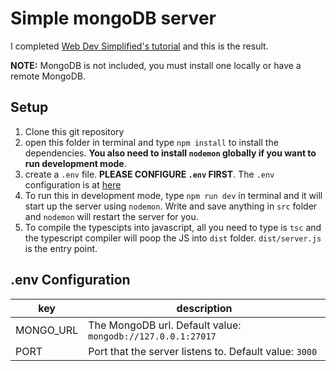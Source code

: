 # Simple mongoDB server

I completed [Web Dev Simplified's tutorial](https://www.youtube.com/watch?v=fgTGADljAeg) and this is the result.

**NOTE:** MongoDB is not included, you must install one locally or have a remote MongoDB.

## Setup

1. Clone this git repository
2. open this folder in terminal and type `npm install` to install the dependencies. **You also need to install `nodemon` globally if you want to run development mode**.
3. create a `.env` file. **PLEASE CONFIGURE `.env` FIRST**. The `.env` configuration is at [here](#env)
4. To run this in development mode, type `npm run dev` in terminal and it will start up the server using `nodemon`. Write and save anything in `src` folder and `nodemon` will restart the server for you.
5. To compile the typescipts into javascript, all you need to type is `tsc` and the typescript compiler will poop the JS into `dist` folder. `dist/server.js` is the entry point.

<h2 id="env">.env Configuration</h2>

| key       | description                                                 |
| --------- | ----------------------------------------------------------- |
| MONGO_URL | The MongoDB url. Default value: `mongodb://127.0.0.1:27017` |
| PORT      | Port that the server listens to. Default value: `3000`      |
